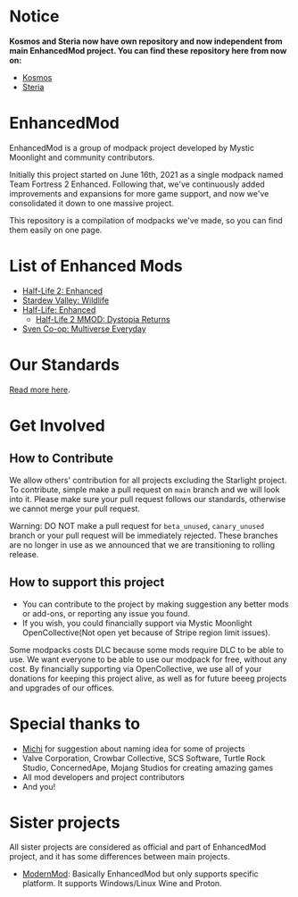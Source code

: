 # Notice
**Kosmos and Steria now have own repository and now independent from main EnhancedMod project. You can find these repository here from now on:**
* [Kosmos](https://github.com/MysticMoonlight/Kosmos)
* [Steria](https://github.com/MysticMoonlight/Steria)

# EnhancedMod
EnhancedMod is a group of modpack project developed by Mystic Moonlight and community contributors.

Initially this project started on June 16th, 2021 as a single modpack named Team Fortress 2 Enhanced.
Following that, we've continuously added improvements and expansions for more game support, and now we've consolidated it down to one massive project.

This repository is a compilation of modpacks we've made, so you can find them easily on one page.

# List of Enhanced Mods
* [Half-Life 2: Enhanced](https://github.com/MysticMoonlight/EnhancedMod/blob/main/hl2e/README.md)
* [Stardew Valley: Wildlife](https://github.com/MysticMoonlight/EnhancedMod/blob/main/svwl/README.md)
* [Half-Life: Enhanced](https://github.com/MysticMoonlight/EnhancedMod/blob/main/hle/README.md)
    * [Half-Life 2 MMOD: Dystopia Returns](https://github.com/MysticMoonlight/EnhancedMod/blob/main/mmod/README.md)
* [Sven Co-op: Multiverse Everyday](https://github.com/MysticMoonlight/EnhancedMod/blob/main/sc/README.md)

   
# Our Standards
[Read more here](https://github.com/MysticMoonlight/EnhancedMod/blob/main/STANDARD.md).

# Get Involved
## How to Contribute
We allow others' contribution for all projects excluding the Starlight project. To contribute, simple make a pull request on `main` branch and we will look into it. Please make sure your pull request follows our standards, otherwise we cannot merge your pull request.

Warning: DO NOT make a pull request for `beta_unused`, `canary_unused` branch or your pull request will be immediately rejected. These branches are no longer in use as we announced that we are transitioning to rolling release.

## How to support this project
* You can contribute to the project by making suggestion any better mods or add-ons, or reporting any issue you found.
* If you wish, you could financially support via Mystic Moonlight OpenCollective(Not open yet because of Stripe region limit issues).

Some modpacks costs DLC because some mods require DLC to be able to use. We want everyone to be able to use our modpack for free, without any cost.
By financially supporting via OpenCollective, we use all of your donations for keeping this project alive, as well as for future beeeg projects and upgrades of our offices.

# Special thanks to
* [Michi](https://steamcommunity.com/profiles/76561198295898640) for suggestion about naming idea for some of projects
* Valve Corporation, Crowbar Collective, SCS Software, Turtle Rock Studio, ConcernedApe, Mojang Studios for creating amazing games
* All mod developers and project contributors
* And you!

# Sister projects
All sister projects are considered as official and part of EnhancedMod project, and it has some differences between main projects.
* [ModernMod](https://github.com/MysticMoonlight/ModernMod): Basically EnhancedMod but only supports specific platform. It supports Windows/Linux Wine and Proton.
